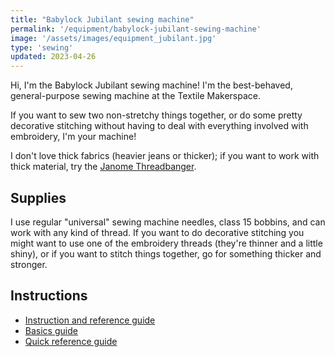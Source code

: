 ```yaml
---
title: "Babylock Jubilant sewing machine"
permalink: '/equipment/babylock-jubilant-sewing-machine'
image: '/assets/images/equipment_jubilant.jpg'
type: 'sewing'
updated: 2023-04-26
---
```


Hi, I'm the Babylock Jubilant sewing machine! I'm the best-behaved, general-purpose sewing machine at the Textile Makerspace.

If you want to sew two non-stretchy things together, or do some pretty decorative stitching without having to deal with everything involved with embroidery, I'm your machine!

I don't love thick fabrics (heavier jeans or thicker); if you want to work with thick material, try the [Janome Threadbanger](janome-threadbanger/).

## Supplies
I use regular "universal" sewing machine needles, class 15 bobbins, and can work with any kind of thread. If you want to do decorative stitching you might want to use one of the embroidery threads (they're thinner and a little shiny), or if you want to stitch things together, go for something thicker and stronger.

## Instructions

* [Instruction and reference guide](https://babylock.com/resources/7677/download)
* [Basics guide](https://babylock.com/resources/7044/download)
* [Quick reference guide](https://babylock.com/resources/7045/download)

